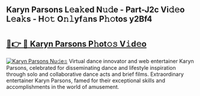 ## Karyn Parsons L𝚎a𝚔ed N𝚞𝚍e - Part-J2c Vi𝚍𝚎o L𝚎a𝚔s - H𝚘𝚝 O𝚗𝚕yf𝚊ns P𝚑𝚘tos y2Bf4

# <h2><a href="http://kf3c74s.oniu.top/?m=Karyn+Parsons">🔗👉 🔴 Karyn Parsons P𝚑ot𝚘𝚜 V𝚒d𝚎o</a></h2>

[![Karyn Parsons Nu𝚍e𝚜](https://i.imgur.com/0qMVB7G.gif)](http://kf3c74s.oniu.top/?m=Karyn+Parsons)
Virtual dance innovator and web entertainer Karyn Parsons, celebrated for disseminating dance and lifestyle inspiration through solo and collaborative dance acts and brief films. Extraordinary entertainer Karyn Parsons, famed for their exceptional skills and accomplishments in the world of amusement.  
